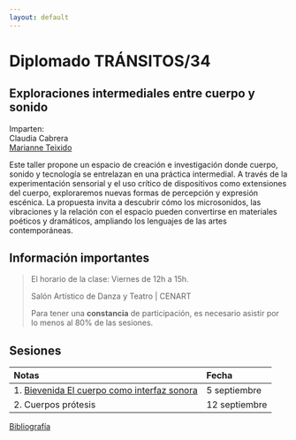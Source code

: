 ```yaml
---
layout: default
---
```


# Diplomado TRÁNSITOS/34
## Exploraciones intermediales entre cuerpo y sonido

Imparten:   
Claudia Cabrera   
[Marianne Teixido](https://marianneteixido.github.io/home)

Este taller propone un espacio de creación e investigación donde cuerpo, sonido y tecnología se entrelazan en una práctica intermedial. A través de la experimentación sensorial y el uso crítico de dispositivos como extensiones del cuerpo, exploraremos nuevas formas de percepción y expresión escénica. La propuesta invita a descubrir cómo los microsonidos, las vibraciones y la relación con el espacio pueden convertirse en materiales poéticos y dramáticos, ampliando los lenguajes de las artes contemporáneas.


## Información importantes

> El horario de la clase: Viernes de 12h a 15h.
>
> Salón Artístico de Danza y Teatro | CENART
>
>Para tener una **constancia** de participación, es necesario asistir por lo menos al 80% de las sesiones. 

## Sesiones 

| Notas       | Fecha          |
|:-------------|:------------------|
| 1. [Bievenida El cuerpo como interfaz sonora](./docs/sesion1.md) | 5 septiembre |
| 2. Cuerpos prótesis | 12 septiembre   |  

[Bibliografía](./docs/biblografia.md) 



